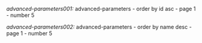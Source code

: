 *advanced-parameters001:* advanced-parameters - order by id asc - 
    page 1 - number 5

*advanced-parameters002:* advanced-parameters - order by name desc - 
    page 1 - number 5